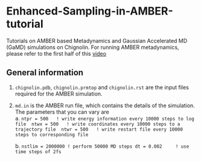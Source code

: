 # Enhanced-Sampling-in-AMBER-tutorial
Tutorials on AMBER based Metadynamics and Gaussian Accelerated MD (GaMD) simulations on Chignolin.
For running AMBER metadynamics, please refer to the first half of this [video](https://youtu.be/UFqUJcnxXUQ?feature=shared)

## General information
1. ````chignolin.pdb````, ````chignolin.prmtop```` and ````chignolin.rst```` are the input files required for the AMBER simulation.
2. ````md.in```` is the AMBER run file, which contains the details of the simulation. The parameters that you can vary are \
   a. ````ntpr = 500   ! write energy information every 10000 steps to log file 
         ntwx = 500   ! write coordinates every 10000 steps to a trajectory file 
         ntwr = 500   ! write restart file every 10000 steps to corresponding file ````
      
   b. ````nstlim = 2000000 ! perform 50000 MD steps
         dt = 0.002     ! use time steps of 2fs````
     
